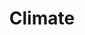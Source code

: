 ---
title: 'Climate'
slug: 'climate'
thumbnail: '/assets/images/gallery/'
published: true
categories: [gallery]
content: 'Track carbon emissions and removals in forest landscapes.'
href: 'http://climate.globalforestwatch.org/'
href_text: 'Launch App'
href_class: 'btn green medium mobile-friendly'
source: 'World Resources Institute'
filters: 'data, global-forest-watch, maps'
---
